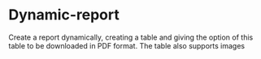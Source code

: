 # Dynamic-report
Create a report dynamically, creating a table and giving the option of this table to be downloaded in PDF format. The table also supports images
